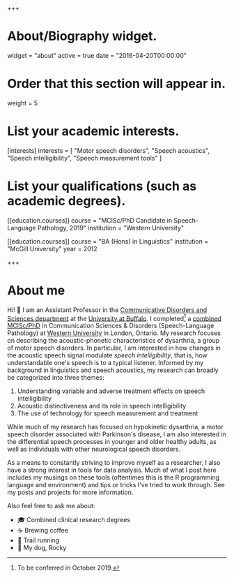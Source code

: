+++
# About/Biography widget.
widget = "about"
active = true
date = "2016-04-20T00:00:00"

# Order that this section will appear in.
weight = 5

# List your academic interests.
[interests]
  interests = [
    "Motor speech disorders",
    "Speech acoustics",
    "Speech intelligibility",
    "Speech measurement tools"
  ]

# List your qualifications (such as academic degrees).
[[education.courses]]
  course = "MClSc/PhD Candidate in Speech-Language Pathology, 2019"
  institution = "Western University"

[[education.courses]]
  course = "BA (Hons) in Linguistics"
  institution = "McGill University"
  year = 2012
 
+++

# About me

Hi! :wave: I am an Assistant Professor in the [Communicative Disorders and Sciences department](https://arts-sciences.buffalo.edu/cds.html) at the [University at Buffalo](https://www.buffalo.edu/).
I completed[^1] a [combined MClSc/PhD](http://www.uwo.ca/fhs/csd/programs/combined.html) in Communication Sciences & Disorders (Speech-Language Pathology) at [Western University](http://uwo.ca/) in London, Ontario. My research focuses on describing the acoustic-phonetic characteristics of dysarthria, a group of motor speech disorders. In particular, I am interested in how changes in the acoustic speech signal modulate *speech intelligibility*, that is, how understandable one's speech is to a typical listener. Informed by my background in linguistics and speech acoustics, my research can broadly be categorized into three themes: 

1. Understanding variable and adverse treatment effects on speech intelligibility
2. Acoustic distinctiveness and its role in speech intelligibility
3. The use of technology for speech measurement and treatment

While much of my research has focused on hypokinetic dysarthria, a motor speech disorder associated with Parkinson's disease, I am also interested in the differential speech processes in younger and older healthy adults, as well as individuals with other neurological speech disorders. 

As a means to constantly striving to improve myself as a researcher, I also have a strong interest in tools for data analysis. Much of what I post here includes my musings on these tools (oftentimes this is the R programming language and environment) and tips or tricks I've tried to work through. See my posts and projects for more information.

[^1]: To be conferred in October 2019.

Also feel free to ask me about:

- :mortar_board: Combined clinical research degrees
- :coffee: Brewing coffee
- :runner: Trail running
- :dog: My dog, Rocky